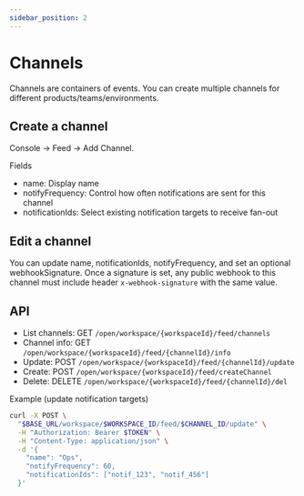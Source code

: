 ```yaml
---
sidebar_position: 2
---
```


# Channels

Channels are containers of events. You can create multiple channels for different products/teams/environments.

## Create a channel

Console → Feed → Add Channel.

Fields

- name: Display name
- notifyFrequency: Control how often notifications are sent for this channel
- notificationIds: Select existing notification targets to receive fan-out

## Edit a channel

You can update name, notificationIds, notifyFrequency, and set an optional webhookSignature. Once a signature is set, any public webhook to this channel must include header `x-webhook-signature` with the same value.

## API

- List channels: GET `/open/workspace/{workspaceId}/feed/channels`
- Channel info: GET `/open/workspace/{workspaceId}/feed/{channelId}/info`
- Update: POST `/open/workspace/{workspaceId}/feed/{channelId}/update`
- Create: POST `/open/workspace/{workspaceId}/feed/createChannel`
- Delete: DELETE `/open/workspace/{workspaceId}/feed/{channelId}/del`

Example (update notification targets)

```bash
curl -X POST \
  "$BASE_URL/workspace/$WORKSPACE_ID/feed/$CHANNEL_ID/update" \
  -H "Authorization: Bearer $TOKEN" \
  -H "Content-Type: application/json" \
  -d '{
    "name": "Ops",
    "notifyFrequency": 60,
    "notificationIds": ["notif_123", "notif_456"]
  }'
```
